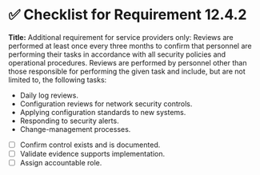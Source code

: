 # ✅ Checklist for Requirement 12.4.2

**Title:** Additional requirement for service providers only: Reviews are performed at least once every three months to confirm that personnel are performing their tasks in accordance with all security policies and operational procedures. Reviews are performed by personnel other than those responsible for performing the given task and include, but are not limited to, the following tasks:
- Daily log reviews. 
- Configuration reviews for network security controls. 
- Applying configuration standards to new systems. 
- Responding to security alerts. 
- Change-management processes.

- [ ] Confirm control exists and is documented.
- [ ] Validate evidence supports implementation.
- [ ] Assign accountable role.
